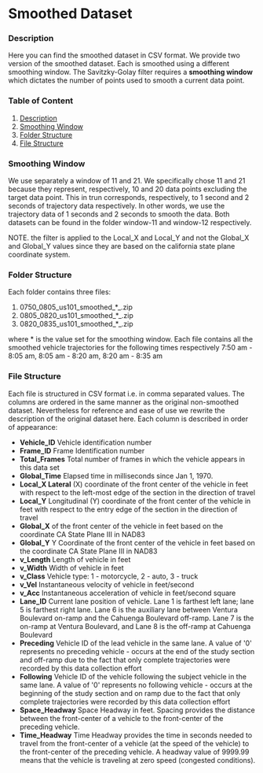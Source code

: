 # Smoothed Dataset

### Description
Here you can find the smoothed dataset in CSV format. We provide two version of the smoothed dataset. Each is smoothed using a different smoothing window. The Savitzky-Golay filter requires a **smoothing window** which dictates the number of points used to smooth a current data point. 

### Table of Content

1. [Description](#Description)
2. [Smoothing Window](#File-Structure)
3. [Folder Structure](#Folder-Structure)
4. [File Structure](#Smoothing-Window)

### Smoothing Window
We use separately a window of 11 and 21. We specifically chose 11 and 21 because they represent, respectively, 10 and 20 data points excluding the target data point. This in trun corresponds, respectively, to 1 second and 2 seconds of trajectory data respectively. In other words, we use the trajectory data of 1 seconds and 2 seconds to smooth the data. Both datasets can be found in the folder window-11 and window-12 respectively.

NOTE. the filter is applied to the Local_X and Local_Y and not the Global_X and Global_Y values since they are based on the california state plane coordinate system.

### Folder Structure
Each folder contains three files:

1. 0750_0805_us101_smoothed_*_.zip
2. 0805_0820_us101_smoothed_*_.zip
3. 0820_0835_us101_smoothed_*_.zip 

where * is the value set for the smoothing window. Each file contains all the smoothed vehicle trajectories for the following times respectively 7:50 am - 8:05 am, 8:05 am - 8:20 am, 8:20 am - 8:35 am
 

### File Structure 

Each file is structured in CSV format i.e. in comma separated values. The columns are ordered in the same manner as the original non-smoothed dataset. Nevertheless for reference and ease of use we rewrite the description of the original dataset here. Each column is described in order of appearance:

* **Vehicle_ID** Vehicle identification number 
* **Frame_ID** Frame Identification number 
* **Total_Frames** Total number of frames in which the vehicle appears in this data set
* **Global_Time** Elapsed time in milliseconds since Jan 1, 1970.
* **Local_X Lateral** (X) coordinate of the front center of the vehicle in feet with respect to the left-most edge of the section in the direction of travel
* **Local_Y** Longitudinal (Y) coordinate of the front center of the vehicle in feet with respect to the entry edge of the section in the direction of travel
* **Global_X** of the front center of the vehicle in feet based on the coordinate CA State Plane III in NAD83
* **Global_Y** Y Coordinate of the front center of the vehicle in feet based on the coordinate CA State Plane III in NAD83
* **v_Length** Length of vehicle in feet
* **v_Width** Width of vehicle in feet
* **v_Class** Vehicle type: 1 - motorcycle, 2 - auto, 3 - truck
* **v_Vel** Instantaneous velocity of vehicle in feet/second
* **v_Acc** Instantaneous acceleration of vehicle in feet/second square
* **Lane_ID** Current lane position of vehicle. Lane 1 is farthest left lane; lane 5 is farthest right lane. Lane 6 is the auxiliary lane between Ventura Boulevard on-ramp and the Cahuenga Boulevard off-ramp. Lane 7 is the on-ramp at Ventura Boulevard, and Lane 8 is the off-ramp at Cahuenga Boulevard
* **Preceding** Vehicle ID of the lead vehicle in the same lane. A value of '0' represents no preceding vehicle - occurs at the end of the study section and off-ramp due to the fact that only complete trajectories were recorded by this data collection effort 
* **Following** Vehicle ID of the vehicle following the subject vehicle in the same lane. A value of '0' represents no following vehicle - occurs at the beginning of the study section and on ramp due to the fact that only complete trajectories were recorded by this data collection effort
* **Space_Headway** Space Headway in feet. Spacing provides the distance between the front-center of a vehicle to the front-center of the preceding vehicle.
* **Time_Headway** Time Headway provides the time in seconds needed to travel from the front-center of a vehicle (at the speed of the vehicle) to the front-center of the preceding vehicle. A headway value of 9999.99 means that the vehicle is traveling at zero speed (congested conditions).

